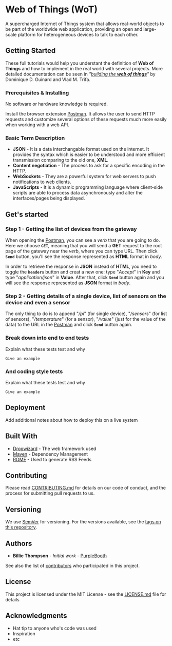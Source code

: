 # Web of Things (WoT)

A supercharged Internet of Things system that allows real-world objects to be part of the worldwide web application, providing an open and large-scale platform for heterogeneous devices to talk to each other.

## Getting Started

These full tutorials would help you understant the definition of **Web of Things** and how to implement in the real world with several projects. More detailed documentation can be seen in *"[building the **web of things**](https://webofthings.org/book/)"* by Dominique D. Guinard and Vlad M. Trifa. 

### Prerequisites & Installing

No software or hardware knowledge is required.

Install the browser extension [Postman](https://www.getpostman.com/). It allows the user to send HTTP requests and customize several options of these requests much more easily when working with a web API.

### Basic Term Description

* **JSON** - It is a data interchangable format used on the internet. It provides the syntax which is easier to be understood and more efficient transmission comparing to the old one, **XML**. 
* **Content negotiation** - The process to ask for a specific encoding in the HTTP.
* **WebSockets** - They are a powerful system for web servers to push notifications to web clients.
* **JavaScripts** - It is a dynamic programming language where client-side scripts are able to process data asynchronously and alter the interfaces/pages being displayed.

## Get's started

### Step 1 - Getting the list of devices from the gateway

When opening the [Postman](https://www.getpostman.com/), you can see a *verb* that you are going to do. Here we choose **`GET`**, meaning that you will send a **GET** request to the root page of the gateway near the *verb*, where you can type URL. Then click **`Send`** button, you'll see the response represented as **HTML** format in *body*.

In order to retrieve the response in **JSON** instead of **HTML**, you need to toggle the **`headers`** button and creat a new one: type "*Accept*" in **Key** and type "*application/json*" in **Value**. After that, click **`Send`** button again and you will see the response represented as **JSON** format in *body*.

### Step 2 - Getting details of a single device, list of sensors on the device and even a sensor

The only thing to do is to append "*/pi*" (for single device), "*/sensors*" (for list of sensors), "*/temperature*" (for a sensor), "*/value*" (just for the value of the data) to the URL in the [Postman](https://www.getpostman.com/) and click **`Send`** button again.

### Break down into end to end tests

Explain what these tests test and why

```
Give an example
```

### And coding style tests

Explain what these tests test and why

```
Give an example
```

## Deployment

Add additional notes about how to deploy this on a live system

## Built With

* [Dropwizard](http://www.dropwizard.io/1.0.2/docs/) - The web framework used
* [Maven](https://maven.apache.org/) - Dependency Management
* [ROME](https://rometools.github.io/rome/) - Used to generate RSS Feeds

## Contributing

Please read [CONTRIBUTING.md](https://gist.github.com/PurpleBooth/b24679402957c63ec426) for details on our code of conduct, and the process for submitting pull requests to us.

## Versioning

We use [SemVer](http://semver.org/) for versioning. For the versions available, see the [tags on this repository](https://github.com/your/project/tags). 

## Authors

* **Billie Thompson** - *Initial work* - [PurpleBooth](https://github.com/PurpleBooth)

See also the list of [contributors](https://github.com/your/project/contributors) who participated in this project.

## License

This project is licensed under the MIT License - see the [LICENSE.md](LICENSE.md) file for details

## Acknowledgments

* Hat tip to anyone who's code was used
* Inspiration
* etc

